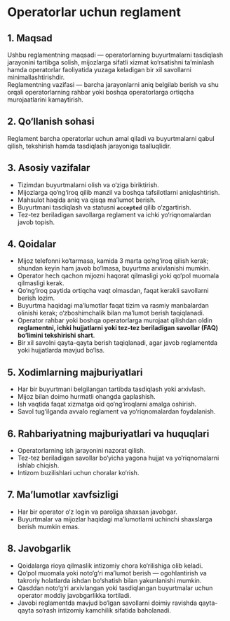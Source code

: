 # Operatorlar uchun reglament

## 1. Maqsad
Ushbu reglamentning maqsadi — operatorlarning buyurtmalarni tasdiqlash jarayonini tartibga solish, mijozlarga sifatli xizmat ko‘rsatishni ta’minlash hamda operatorlar faoliyatida yuzaga keladigan bir xil savollarni minimallashtirishdir.  
Reglamentning vazifasi — barcha jarayonlarni aniq belgilab berish va shu orqali operatorlarning rahbar yoki boshqa operatorlarga ortiqcha murojaatlarini kamaytirish.  

## 2. Qo‘llanish sohasi
Reglament barcha operatorlar uchun amal qiladi va buyurtmalarni qabul qilish, tekshirish hamda tasdiqlash jarayoniga taalluqlidir.  

## 3. Asosiy vazifalar
- Tizimdan buyurtmalarni olish va o‘ziga biriktirish.  
- Mijozlarga qo‘ng‘iroq qilib manzil va boshqa tafsilotlarni aniqlashtirish.  
- Mahsulot haqida aniq va qisqa ma’lumot berish.  
- Buyurtmani tasdiqlash va statusni **`accepted`** qilib o‘zgartirish.  
- Tez-tez beriladigan savollarga reglament va ichki yo‘riqnomalardan javob topish.  

## 4. Qoidalar
- Mijoz telefonni ko‘tarmasa, kamida 3 marta qo‘ng‘iroq qilish kerak; shundan keyin ham javob bo‘lmasa, buyurtma arxivlanishi mumkin.  
- Operator hech qachon mijozni haqorat qilmasligi yoki qo‘pol muomala qilmasligi kerak.  
- Qo‘ng‘iroq paytida ortiqcha vaqt olmasdan, faqat kerakli savollarni berish lozim.  
- Buyurtma haqidagi ma’lumotlar faqat tizim va rasmiy manbalardan olinishi kerak; o‘zboshimchalik bilan ma’lumot berish taqiqlanadi.  
- Operator rahbar yoki boshqa operatorlarga murojaat qilishdan oldin **reglamentni, ichki hujjatlarni yoki tez-tez beriladigan savollar (FAQ) bo‘limini tekshirishi shart**.  
- Bir xil savolni qayta-qayta berish taqiqlanadi, agar javob reglamentda yoki hujjatlarda mavjud bo‘lsa.  

## 5. Xodimlarning majburiyatlari
- Har bir buyurtmani belgilangan tartibda tasdiqlash yoki arxivlash.  
- Mijoz bilan doimo hurmatli ohangda gaplashish.  
- Ish vaqtida faqat xizmatga oid qo‘ng‘iroqlarni amalga oshirish.  
- Savol tug‘ilganda avvalo reglament va yo‘riqnomalardan foydalanish.  

## 6. Rahbariyatning majburiyatlari va huquqlari
- Operatorlarning ish jarayonini nazorat qilish.  
- Tez-tez beriladigan savollar bo‘yicha yagona hujjat va yo‘riqnomalarni ishlab chiqish.  
- Intizom buzilishlari uchun choralar ko‘rish.  

## 7. Ma’lumotlar xavfsizligi
- Har bir operator o‘z login va paroliga shaxsan javobgar.  
- Buyurtmalar va mijozlar haqidagi ma’lumotlarni uchinchi shaxslarga berish mumkin emas.  

## 8. Javobgarlik
- Qoidalarga rioya qilmaslik intizomiy chora ko‘rilishiga olib keladi.  
- Qo‘pol muomala yoki noto‘g‘ri ma’lumot berish — ogohlantirish va takroriy holatlarda ishdan bo‘shatish bilan yakunlanishi mumkin.  
- Qasddan noto‘g‘ri arxivlangan yoki tasdiqlangan buyurtmalar uchun operator moddiy javobgarlikka tortiladi.  
- Javobi reglamentda mavjud bo‘lgan savollarni doimiy ravishda qayta-qayta so‘rash intizomiy kamchilik sifatida baholanadi.  
